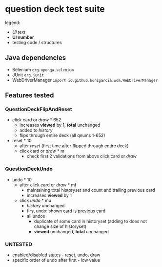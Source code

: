 # question deck test suite
legend:
* _UI text_
* **UI number**
* testing code / structures
## Java dependencies
* Selenium `org.openqa.selenium`
* JUnit `org.junit`
* WebDriverManager `import io.github.bonigarcia.wdm.WebDriverManager`
## Features tested
### QuestionDeckFlipAndReset
* click card or _draw_ * 652
  * increases **viewed** by 1, **total** unchanged
  * added to _history_
  * flips through entire deck (all qnums 1-652)
* reset * 10
  * after _reset_ (first time after flipped through entire deck)
  * click card or _draw_ * m
    * check first 2 validations from above click card or _draw_
### QuestionDeckUndo
* undo * 10
  * after click card or _draw_ * mf
    * maintaining total historyset and count and trailing previous card
    * increases **viewed** by 1
  * click _undo_ * mu
    * _history_ unchanged
    * first undo: shown card is previous card
    * all undos
      * duplicate of some card in historyset (adding to does not change size of historyset)
      * **viewed** unchanged, **total** unchanged
### UNTESTED
* enabled/disabled states - reset, undo, draw
* specific order of undo after first - low value
